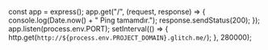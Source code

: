
const app = express();
app.get("/", (request, response) => {
  console.log(Date.now() + " Ping tamamdır.");
  response.sendStatus(200);
});
app.listen(process.env.PORT);
setInterval(() => {
  http.get(`http://${process.env.PROJECT_DOMAIN}.glitch.me/`);
}, 280000);
